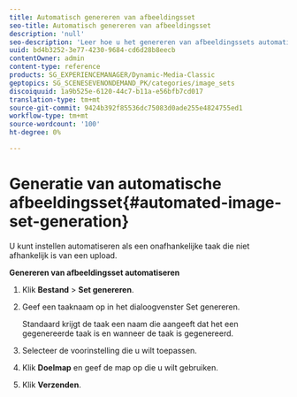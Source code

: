 ```yaml
---
title: Automatisch genereren van afbeeldingsset
seo-title: Automatisch genereren van afbeeldingsset
description: 'null'
seo-description: 'Leer hoe u het genereren van afbeeldingssets automatiseert. '
uuid: bd4b3252-3e77-4230-9684-cd6d28b8eecb
contentOwner: admin
content-type: reference
products: SG_EXPERIENCEMANAGER/Dynamic-Media-Classic
geptopics: SG_SCENESEVENONDEMAND_PK/categories/image_sets
discoiquuid: 1a9b525e-6120-44c7-b11a-e56bfb7cd017
translation-type: tm+mt
source-git-commit: 9424b392f85536dc75083d0ade255e4824755ed1
workflow-type: tm+mt
source-wordcount: '100'
ht-degree: 0%

---
```



# Generatie van automatische afbeeldingsset{#automated-image-set-generation}

<!-- 

Comment Type: remark
Last Modified By: 
Last Modified Date: 

<p>New for 6.5</p>

 -->

U kunt instellen automatiseren als een onafhankelijke taak die niet afhankelijk is van een upload.

**Genereren van afbeeldingsset automatiseren**

1. Klik **Bestand** > **Set genereren**.
1. Geef een taaknaam op in het dialoogvenster Set genereren.

   Standaard krijgt de taak een naam die aangeeft dat het een gegenereerde taak is en wanneer de taak is gegenereerd.

1. Selecteer de voorinstelling die u wilt toepassen.
1. Klik **Doelmap** en geef de map op die u wilt gebruiken.
1. Klik **Verzenden**.

